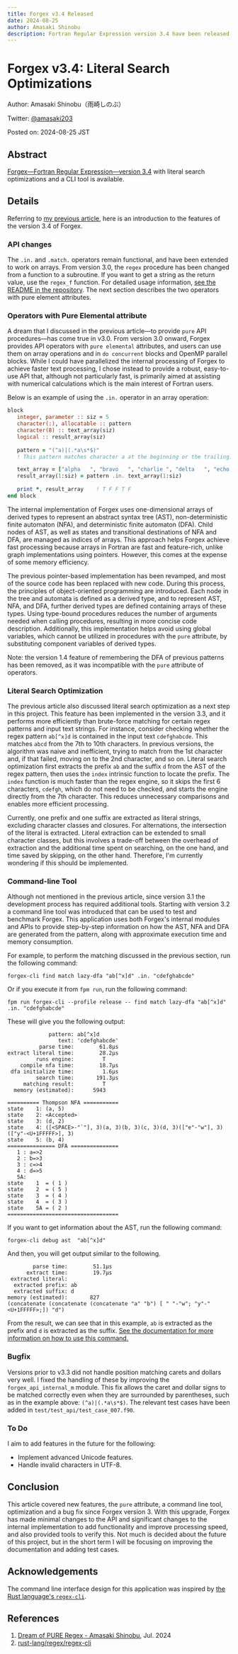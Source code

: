 ```yaml
---
title: Forgex v3.4 Released
date: 2024-08-25
author: Amasaki Shinobu
description: Fortran Regular Expression version 3.4 have been released.
---
```


# Forgex v3.4: Literal Search Optimizations

Author: Amasaki Shinobu（雨崎しのぶ）

Twitter: [@amasaki203](https://x.com/amasaki203)

Posted on: 2024-08-25 JST

## Abstract

[Forgex—Fortran Regular Expression—version 3.4](https://github.com/ShinobuAmasaki/forgex/releases/tag/v3.4) with literal search optimizations and a CLI tool is available. 

## Details

Referring to [my previous article](./dream-of-pure-regex.html), here is an introduction to the features of the version 3.4 of Forgex.

### API changes

The `.in.` and `.match.` operators remain functional, and have been extended to work on arrays.
From version 3.0, the `regex` procedure has been changed from a function to a subroutine.
If you want to get a string as the return value, use the `regex_f` function.
For detailed usage information, [see the README in the repository](https://github.com/ShinobuAmasaki/forgex).
The next section describes the two operators with pure element attributes.

### Operators with Pure Elemental attribute

A dream that I discussed in the previous article—to provide `pure` API procedures—has come true in v3.0.
From version 3.0 onward, Forgex provides API operators with `pure elemental` attributes, and users can use them on array operations and in `do concurrent` blocks and OpenMP parallel blocks.
While I could have parallelized the internal processing of Forgex to achieve faster text processing, I chose instead to provide a robust, easy-to-use API that, although not particularly fast, is primarily aimed at assisting with numerical calculations which is the main interest of Fortran users. 

Below is an example of using the `.in.` operator in an array operation:

```fortran
block
   integer, parameter :: siz = 5
   character(:), allocatable :: pattern
   character(8) :: text_array(siz)
   logical :: result_array(siz)
   
   pattern = "(^a)|(.*a\s*$)"
   ! This pattern matches character a at the beginning or the trailing.

   text_array = ["alpha   ", "bravo   ", "charlie ", "delta   ", "echo    "]
   result_array(1:siz) = pattern .in. text_array(1:siz)
   
   print *, result_array    ! T F F T F
end block
```

The internal implementation of Forgex uses one-dimensional arrays of derived types to represent an abstract syntax tree (AST), non-deterministic finite automaton (NFA), and deterministic finite automaton (DFA).
Child nodes of AST, as well as states and transitional destinations of NFA and DFA, are managed as indices of arrays.
This approach helps Forgex achieve fast processing because arrays in Fortran are fast and feature-rich, unlike graph implementations using pointers.
However, this comes at the expense of some memory efficiency.

The previous pointer-based implementation has been revamped, and most of the source code has been replaced with new code.
During this process, the principles of object-oriented programming are introduced.
Each node in the tree and automata is defined as a derived type, and to represent AST, NFA, and DFA, further derived types are defined containing arrays of these types.
Using type-bound procedures reduces the number of arguments needed when calling procedures, resulting in more concise code description.
Additionally, this implementation helps avoid using global variables, which cannot be utilized in procedures with the `pure` attribute, by substituting component variables of derived types.

Note: the version 1.4 feature of remembering the DFA of previous patterns has been removed, as it was incompatible with the `pure` attribute of operators.

### Literal Search Optimization

The previous article also discussed literal search optimization as a next step in this project.
This feature has been implemented in the version 3.3, and it performs more efficiently than brute-force matching for certain regex patterns and input text strings. 
For instance, consider checking whether the regex pattern `ab[^x]d` is contained in the input text `cdefghabcde`.
This matches `abcd` from the 7th to 10th characters.
In previous versions, the algorithm was naive and inefficient, trying to match from the 1st character and, if that failed, moving on to the 2nd character, and so on.
Literal search optimization first extracts the prefix `ab` and the suffix `d` from the AST of the regex pattern, then uses the `index` intrinsic function to locate the prefix.
The `index` function is much faster than the regex engine, so it skips the first 6 characters, `cdefgh`, which do not need to be checked, and starts the engine directly from the 7th character.
This reduces unnecessary comparisons and enables more efficient processing.

Currently, one prefix and one suffix are extracted as literal strings, excluding character classes and closures.
For alternations, the intersection of the literal is extracted.
Literal extraction can be extended to small character classes, but this involves a trade-off between the overhead of extraction and the additional time spent on searching, on the one hand, and time saved by skipping, on the other hand.
Therefore, I'm currently wondering if this should be implemented. 

### Command-line Tool

Although not mentioned in the previous article, since version 3.1 the development process has required additional tools.
Starting with version 3.2 a command line tool was introduced that can be used to test and benchmark Forgex.
This application uses both Forgex's internal modules and APIs to provide step-by-step information on how the AST, NFA and DFA are generated from the pattern, along with approximate execution time and memory consumption.

For example, to perform the matching discussed in the previous section, run the following command:

```shell
forgex-cli find match lazy-dfa "ab[^x]d" .in. "cdefghabcde"
```

Or if you execute it from `fpm run`, run the following command:

```shell
fpm run forgex-cli --profile release -- find match lazy-dfa "ab[^x]d" .in. "cdefghabcde"
```

These will give you the following output:

<div class="none-highlight-user">

```
             pattern: ab[^x]d
                text: 'cdefghabcde'
          parse time:        61.8μs
extract literal time:        28.2μs
         runs engine:         T
    compile nfa time:        18.7μs
 dfa initialize time:         1.6μs
         search time:       191.3μs
     matching result:         T
  memory (estimated):      5943

========== Thompson NFA ===========
state    1: (a, 5)
state    2: <Accepted>
state    3: (d, 2)
state    4: ([<SPACE>-"`"], 3)(a, 3)(b, 3)(c, 3)(d, 3)(["e"-"w"], 3)(["y"-<U+1FFFFF>], 3)
state    5: (b, 4)
=============== DFA ===============
   1 : a=>2
   2 : b=>3
   3 : c=>4
   4 : d=>5
   5A:
state    1  = ( 1 )
state    2  = ( 5 )
state    3  = ( 4 )
state    4  = ( 3 )
state    5A = ( 2 )
===================================
```

</div>

If you want to get information about the AST, run the following command:

```shell
forgex-cli debug ast  "ab[^x]d"    
```

And then, you will get output similar to the following.

<div class="none-highlight-user">

```
        parse time:        51.1μs 
      extract time:        19.7μs
 extracted literal:
  extracted prefix: ab
  extracted suffix: d
memory (estimated):       827
(concatenate (concatenate (concatenate "a" "b") [ " "-"w"; "y"-"<U+1FFFFF>;]) "d")
```

</div>

From the result, we can see that in this example, `ab` is extracted as the prefix and `d` is extracted as the suffix.
[See the documentation for more information on how to use this command.](https://shinobuamasaki.github.io/forgex)

### Bugfix

Versions prior to v3.3 did not handle position matching carets and dollars very well.
I fixed the handling of these by improving the `forgex_api_internal_m` module.
This fix allows the caret and dollar signs to be matched correctly even when they are surrounded by parentheses, such as in the example above: `(^a)|(.*a\s*$)`.
The relevant test cases have been added in `test/test_api/test_case_007.f90`. 

### To Do 

I aim to add features in the future for the following:

- Implement advanced Unicode features.
- Handle invalid characters in UTF-8.

## Conclusion

This article covered new features, the `pure` attribute, a command line tool, optimization and a bug fix since Forgex version 3. With this upgrade, Forgex has made minimal changes to the API and significant changes to the internal implementation to add functionality and improve processing speed, and also provided tools to verify this. Not much is decided about the future of this project, but in the short term I will be focusing on improving the documentation and adding test cases.

## Acknowledgements

The command line interface design for this application was inspired by [the Rust language's `regex-cli`](https://github.com/rust-lang/regex/tree/master/regex-cli).

## References

1. [Dream of PURE Regex - Amasaki Shinobu](./dream-of-pure-regex.html), Jul. 2024
2. [rust-lang/regex/regex-cli](https://github.com/rust-lang/regex/tree/master/regex-cli) 
